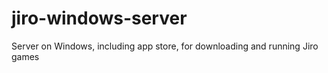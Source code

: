 # jiro-windows-server
Server on Windows, including app store, for downloading and running Jiro games

